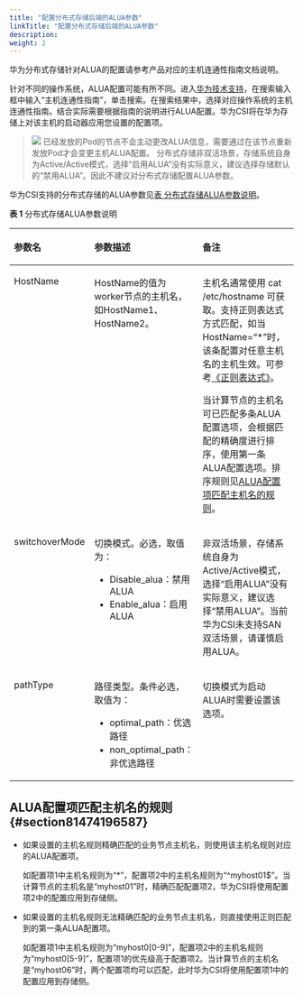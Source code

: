 ```yaml
---
title: "配置分布式存储后端的ALUA参数"
linkTitle: "配置分布式存储后端的ALUA参数"
description: 
weight: 2
---
```


华为分布式存储针对ALUA的配置请参考产品对应的主机连通性指南文档说明。

针对不同的操作系统，ALUA配置可能有所不同。进入[华为技术支持](https://support.huawei.com/enterprise/zh/index.html)，在搜索输入框中输入“主机连通性指南”，单击搜索。在搜索结果中，选择对应操作系统的主机连通性指南。结合实际需要根据指南的说明进行ALUA配置。华为CSI将在华为存储上对该主机的启动器应用您设置的配置项。

>![](/css-docs/public_sys-resources/zh/icon-note.gif) 
>已经发放的Pod的节点不会主动更改ALUA信息，需要通过在该节点重新发放Pod才会变更主机ALUA配置。
>分布式存储非双活场景，存储系统自身为Active/Active模式，选择“启用ALUA”没有实际意义，建议选择存储默认的“禁用ALUA”。因此不建议对分布式存储配置ALUA参数。

华为CSI支持的分布式存储的ALUA参数见[表 分布式存储ALUA参数说明](#table17219165595413)。

**表 1**  分布式存储ALUA参数说明

<a name="table17219165595413"></a>
<table><thead align="left"><tr id="row122207550541"><th class="cellrowborder" valign="top" width="28.57%" id="mcps1.2.4.1.1"><p id="p192208550546"><a name="p192208550546"></a><a name="p192208550546"></a>参数名</p>
</th>
<th class="cellrowborder" valign="top" width="34.870000000000005%" id="mcps1.2.4.1.2"><p id="p12201855175414"><a name="p12201855175414"></a><a name="p12201855175414"></a>参数描述</p>
</th>
<th class="cellrowborder" valign="top" width="36.559999999999995%" id="mcps1.2.4.1.3"><p id="p622075535420"><a name="p622075535420"></a><a name="p622075535420"></a>备注</p>
</th>
</tr>
</thead>
<tbody><tr id="row62201655155419"><td class="cellrowborder" valign="top" width="28.57%" headers="mcps1.2.4.1.1 "><p id="p422025511543"><a name="p422025511543"></a><a name="p422025511543"></a>HostName</p>
</td>
<td class="cellrowborder" valign="top" width="34.870000000000005%" headers="mcps1.2.4.1.2 "><p id="p1522045510541"><a name="p1522045510541"></a><a name="p1522045510541"></a>HostName的值为worker节点的主机名，如HostName1、HostName2。</p>
</td>
<td class="cellrowborder" valign="top" width="36.559999999999995%" headers="mcps1.2.4.1.3 "><p id="p11531172082216"><a name="p11531172082216"></a><a name="p11531172082216"></a>主机名通常使用 cat /etc/hostname 可获取。支持正则表达式方式匹配，如当HostName=“*”时，该条配置对任意主机名的主机生效。可参考<a href="https://zh.wikipedia.org/wiki/正则表达式" target="_blank" rel="noopener noreferrer">《正则表达式》</a>。</p>
<p id="p2531172016224"><a name="p2531172016224"></a><a name="p2531172016224"></a>当计算节点的主机名可已匹配多条ALUA配置选项，会根据匹配的精确度进行排序，使用第一条ALUA配置选项。排序规则见<a href="#section81474196587">ALUA配置项匹配主机名的规则</a>。</p>
</td>
</tr>
<tr id="row1022005517540"><td class="cellrowborder" valign="top" width="28.57%" headers="mcps1.2.4.1.1 "><p id="p142209555544"><a name="p142209555544"></a><a name="p142209555544"></a>switchoverMode</p>
</td>
<td class="cellrowborder" valign="top" width="34.870000000000005%" headers="mcps1.2.4.1.2 "><p id="p422018552546"><a name="p422018552546"></a><a name="p422018552546"></a>切换模式。必选，取值为：</p>
<a name="ul1422015558541"></a><a name="ul1422015558541"></a><ul id="ul1422015558541"><li>Disable_alua：禁用ALUA</li><li>Enable_alua：启用ALUA</li></ul>
</td>
<td class="cellrowborder" valign="top" width="36.559999999999995%" headers="mcps1.2.4.1.3 "><p id="p14575336571"><a name="p14575336571"></a><a name="p14575336571"></a>非双活场景，存储系统自身为Active/Active模式，选择“启用ALUA”没有实际意义，建议选择“禁用ALUA”。当前华为CSI未支持SAN双活场景，请谨慎启用ALUA。</p>
</td>
</tr>
<tr id="row0220155515413"><td class="cellrowborder" valign="top" width="28.57%" headers="mcps1.2.4.1.1 "><p id="p02201255125416"><a name="p02201255125416"></a><a name="p02201255125416"></a>pathType</p>
</td>
<td class="cellrowborder" valign="top" width="34.870000000000005%" headers="mcps1.2.4.1.2 "><p id="p2022011558544"><a name="p2022011558544"></a><a name="p2022011558544"></a>路径类型。条件必选，取值为：</p>
<a name="ul142201655195419"></a><a name="ul142201655195419"></a><ul id="ul142201655195419"><li>optimal_path：优选路径</li><li>non_optimal_path：非优选路径</li></ul>
</td>
<td class="cellrowborder" valign="top" width="36.559999999999995%" headers="mcps1.2.4.1.3 "><p id="p1220455195413"><a name="p1220455195413"></a><a name="p1220455195413"></a>切换模式为启动ALUA时需要设置该选项。</p>
</td>
</tr>
</tbody>
</table>

## ALUA配置项匹配主机名的规则{#section81474196587}

-   如果设置的主机名规则精确匹配的业务节点主机名，则使用该主机名规则对应的ALUA配置项。

    如配置项1中主机名规则为“\*”，配置项2中的主机名规则为“^myhost01$”。当计算节点的主机名是“myhost01”时，精确匹配配置项2，华为CSI将使用配置项2中的配置应用到存储侧。

-   如果设置的主机名规则无法精确匹配的业务节点主机名，则直接使用正则匹配到的第一条ALUA配置项。

    如配置项1中主机名规则为“myhost0\[0-9\]”，配置项2中的主机名规则为“myhost0\[5-9\]”，配置项1的优先级高于配置项2。当计算节点的主机名是“myhost06”时，两个配置项均可以匹配，此时华为CSI将使用配置项1中的配置应用到存储侧。

